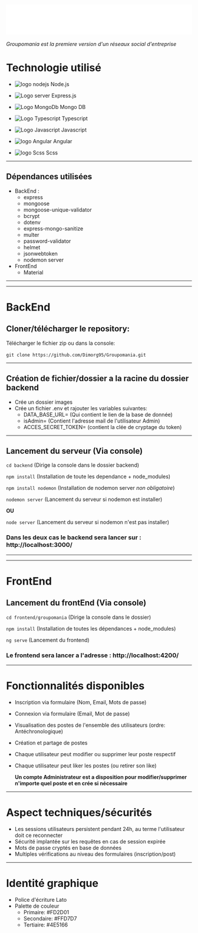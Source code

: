![Logo Groupomania](./frontend/groupomania/src/assets/images/icon-left-font-monochrome-white.svg)

_Groupomania est la premiere version d'un réseaux social d'entreprise_

# Technologie utilisé

- <img src="https://img.icons8.com/fluency/344/node-js.png" alt="logo nodejs" width="35px" height="35px"> Node.js

- <img src="https://img.icons8.com/color/344/server.png" alt="Logo server" width="35px" height="35px"> Express.js

- <img src="https://img.icons8.com/color/344/mongodb.png" alt="Logo MongoDb" width="35px" height="35px"> Mongo DB

- <img src="https://img.icons8.com/color/344/typescript.png" alt="Logo Typescript" width="35px" height="35px"> Typescript

- <img src="https://img.icons8.com/color/344/javascript--v1.png" alt="Logo Javascript" width="35px" height="35px"> Javascript

- <img src="https://img.icons8.com/color/344/angularjs.png" alt="logo Angular" width="35px" height="35px"> Angular

- <img src="https://cdn.icon-icons.com/icons2/2107/PNG/512/file_type_scss_icon_130177.png" alt="logo Scss" width="35px" height="35px"> Scss

---

## Dépendances utilisées

- BackEnd :
  - express
  - mongoose
  - mongoose-unique-validator
  - bcrypt
  - dotenv
  - express-mongo-sanitize
  - multer
  - password-validator
  - helmet
  - jsonwebtoken
  - nodemon server
- FrontEnd
  - Material

---

---

# BackEnd

## Cloner/télécharger le repository:

Télécharger le fichier zip ou dans la console:

`git clone https://github.com/Dimorg95/Groupomania.git`

---

## Création de fichier/dossier a la racine du dossier backend

- Crée un dossier images
- Crée un fichier .env et rajouter les variables suivantes:
  - DATA_BASE_URL= (Qui contient le lien de la base de donnée)
  - isAdmin= (Contient l'adresse mail de l'utilisateur Admin)
  - ACCES_SECRET_TOKEN= (contient la clée de cryptage du token)

---

## Lancement du serveur (Via console)

`cd backend` (Dirige la console dans le dossier backend)

`npm install` (Installation de toute les dependance + node_modules)

`npm install nodemon` (Installation de nodemon server _non obligatoire_)

`nodemon server` (Lancement du serveur si nodemon est installer)

**OU**

`node server` (Lancement du serveur si nodemon n'est pas installer)

### Dans les deux cas le backend sera lancer sur : **http://localhost:3000/**

---

---

# FrontEnd

## Lancement du frontEnd (Via console)

`cd frontend/groupomania` (Dirige la console dans le dossier)

`npm install` (Installation de toutes les dépendances + node_modules)

`ng serve` (Lancement du frontend)

### Le frontend sera lancer a l'adresse : **http://localhost:4200/**

---

# Fonctionnalités disponibles

- Inscription via formulaire (Nom, Email, Mots de passe)
- Connexion via formulaire (Email, Mot de passe)
- Visualisation des postes de l'ensemble des utilisateurs (ordre: Antéchronologique)
- Création et partage de postes
- Chaque utilisateur peut modifier ou supprimer leur poste respectif
- Chaque utilisateur peut liker les postes (ou retirer son like)

  **Un compte Administrateur est a disposition pour modifier/supprimer n'importe quel poste et en crée si nécessaire**

---

# Aspect techniques/sécurités

- Les sessions utilisateurs persistent pendant 24h, au terme l'utilisateur doit ce reconnecter
- Sécurité implantée sur les requêtes en cas de session expirée
- Mots de passe cryptés en base de données
- Multiples vérifications au niveau des formulaires (inscription/post)

---

# Identité graphique

- Police d'écriture Lato
- Palette de couleur
  - Primaire: #FD2D01
  - Secondaire: #FFD7D7
  - Tertiaire: #4E5166
